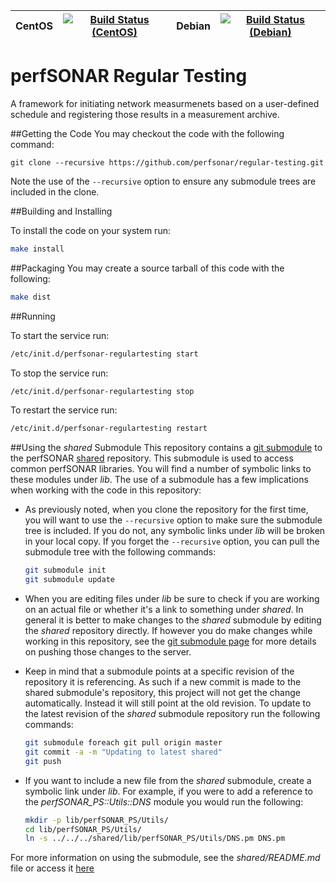 | CentOS        | [![Build Status (CentOS)](https://perfsonar-dev3.grnoc.iu.edu/jenkins/buildStatus/icon?job=perfsonar-regulartesting-centos)](https://perfsonar-dev3.grnoc.iu.edu/jenkins/view/Debian/job/perfsonar-regulartesting-centos/) | Debian      | [![Build Status (Debian)](https://perfsonar-dev3.grnoc.iu.edu/jenkins/buildStatus/icon?job=regular-testing-daemon-debian-source)](https://perfsonar-dev3.grnoc.iu.edu/jenkins/view/Debian/job/regular-testing-daemon-debian-source/) |
| -------------|-------------|-------------|-------------|

# perfSONAR Regular Testing

A framework for initiating network measurmenets based on a user-defined schedule and registering those results in a measurement archive. 

##Getting the Code
You may checkout the code with the following command:

```
git clone --recursive https://github.com/perfsonar/regular-testing.git
```

Note the use of the `--recursive` option to ensure any submodule trees are included in the clone.

##Building and Installing

To install the code on your system run:

```bash
make install
```

##Packaging
You may create a source tarball of this code with the following:

```bash
make dist
```
##Running 

To start the service run:

```bash
/etc/init.d/perfsonar-regulartesting start
```

To stop the service run:

```bash
/etc/init.d/perfsonar-regulartesting stop
```

To restart the service run:

```bash
/etc/init.d/perfsonar-regulartesting restart
```

##Using the *shared* Submodule
This repository contains a [git submodule](http://git-scm.com/book/en/v2/Git-Tools-Submodules) to the perfSONAR [shared](https://github.com/perfsonar/perl-shared) repository. This submodule is used to access common perfSONAR libraries. You will find a number of symbolic links to these modules under *lib*. The use of a submodule has a few implications when working with the code in this repository:

* As previously noted, when you clone the repository for the first time, you will want to use the `--recursive` option to make sure the submodule tree is included. If you do not, any symbolic links under *lib* will be broken in your local copy. If you forget the `--recursive` option, you can pull the submodule tree with the following commands:

    ```bash
    git submodule init
    git submodule update
    ```
* When you are editing files under *lib* be sure to check if you are working on an actual file or whether it's a link to something under *shared*. In general it is better to make changes to the *shared* submodule by editing the *shared* repository directly. If however you do make changes while working in this repository, see the [git submodule page](http://git-scm.com/book/en/v2/Git-Tools-Submodules#Working-on-a-Project-with-Submodules) for more details on pushing those changes to the server.
* Keep in mind that a submodule points at a specific revision of the repository it is referencing. As such if a new commit is made to the shared submodule's repository, this project will not get the change automatically. Instead it will still point at the old revision. To update to the latest revision of the *shared* submodule repository run the following commands:

    ```bash
    git submodule foreach git pull origin master
    git commit -a -m "Updating to latest shared"
    git push
    ```
* If you want to include a new file from the *shared* submodule, create a symbolic link under *lib*. For example, if you were to add a reference to the  *perfSONAR_PS::Utils::DNS* module you would run the following:

    ```bash
    mkdir -p lib/perfSONAR_PS/Utils/
    cd lib/perfSONAR_PS/Utils/
    ln -s ../../../shared/lib/perfSONAR_PS/Utils/DNS.pm DNS.pm
    ```
For more information on using the submodule, see the *shared/README.md* file or access it [here](https://github.com/perfsonar/perl-shared/blob/master/README.md) 

